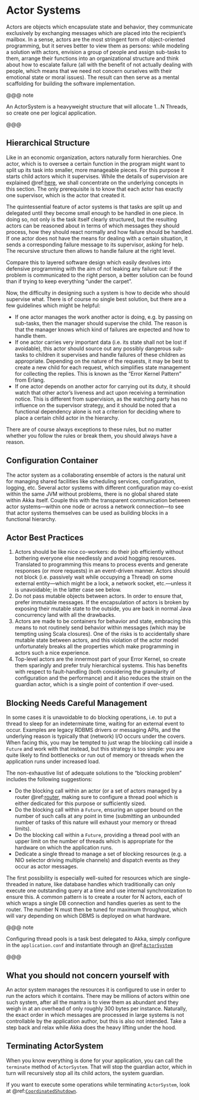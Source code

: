 # Actor Systems

Actors are objects which encapsulate state and behavior, they communicate
exclusively by exchanging messages which are placed into the recipient’s
mailbox. In a sense, actors are the most stringent form of object-oriented
programming, but it serves better to view them as persons: while modeling a
solution with actors, envision a group of people and assign sub-tasks to them,
arrange their functions into an organizational structure and think about how to
escalate failure (all with the benefit of not actually dealing with people,
which means that we need not concern ourselves with their emotional state or
moral issues). The result can then serve as a mental scaffolding for building
the software implementation.

@@@ note

An ActorSystem is a heavyweight structure that will allocate 1…N Threads,
so create one per logical application.

@@@

## Hierarchical Structure

Like in an economic organization, actors naturally form hierarchies. One actor,
which is to oversee a certain function in the program might want to split up
its task into smaller, more manageable pieces. For this purpose it starts child
actors which it supervises. While the details of supervision are explained
@ref:[here](supervision.md), we shall concentrate on the underlying concepts in
this section. The only prerequisite is to know that each actor has exactly one
supervisor, which is the actor that created it.

The quintessential feature of actor systems is that tasks are split up and
delegated until they become small enough to be handled in one piece. In doing
so, not only is the task itself clearly structured, but the resulting actors
can be reasoned about in terms of which messages they should process, how they
should react normally and how failure should be handled. If one actor does not
have the means for dealing with a certain situation, it sends a corresponding
failure message to its supervisor, asking for help. The recursive structure
then allows to handle failure at the right level.

Compare this to layered software design which easily devolves into defensive
programming with the aim of not leaking any failure out: if the problem is
communicated to the right person, a better solution can be found than if
trying to keep everything “under the carpet”.

Now, the difficulty in designing such a system is how to decide who should
supervise what. There is of course no single best solution, but there are a few
guidelines which might be helpful:

>
 * If one actor manages the work another actor is doing, e.g. by passing on
sub-tasks, then the manager should supervise the child. The reason is that
the manager knows which kind of failures are expected and how to handle
them.
 * If one actor carries very important data (i.e. its state shall not be lost
if avoidable), this actor should source out any possibly dangerous sub-tasks
to children it supervises and handle failures of these children as
appropriate. Depending on the nature of the requests, it may be best to
create a new child for each request, which simplifies state management for
collecting the replies. This is known as the “Error Kernel Pattern” from
Erlang.
 * If one actor depends on another actor for carrying out its duty, it should
watch that other actor’s liveness and act upon receiving a termination
notice. This is different from supervision, as the watching party has no
influence on the supervisor strategy, and it should be noted that a
functional dependency alone is not a criterion for deciding where to place a
certain child actor in the hierarchy.

There are of course always exceptions to these rules, but no matter whether you
follow the rules or break them, you should always have a reason.

## Configuration Container

The actor system as a collaborating ensemble of actors is the natural unit for
managing shared facilities like scheduling services, configuration, logging,
etc. Several actor systems with different configuration may co-exist within the
same JVM without problems, there is no global shared state within Akka itself.
Couple this with the transparent communication between actor systems—within one
node or across a network connection—to see that actor systems themselves can be
used as building blocks in a functional hierarchy.

## Actor Best Practices

 1. Actors should be like nice co-workers: do their job efficiently without
bothering everyone else needlessly and avoid hogging resources. Translated
to programming this means to process events and generate responses (or more
requests) in an event-driven manner. Actors should not block (i.e. passively
wait while occupying a Thread) on some external entity—which might be a
lock, a network socket, etc.—unless it is unavoidable; in the latter case
see below.
 2. Do not pass mutable objects between actors. In order to ensure that, prefer
immutable messages. If the encapsulation of actors is broken by exposing
their mutable state to the outside, you are back in normal Java concurrency
land with all the drawbacks.
 3. Actors are made to be containers for behavior and state, embracing this
means to not routinely send behavior within messages (which may be tempting
using Scala closures). One of the risks is to accidentally share mutable
state between actors, and this violation of the actor model unfortunately
breaks all the properties which make programming in actors such a nice
experience.
 4. Top-level actors are the innermost part of your Error Kernel, so create them
sparingly and prefer truly hierarchical systems. This has benefits with
respect to fault-handling (both considering the granularity of configuration
and the performance) and it also reduces the strain on the guardian actor,
which is a single point of contention if over-used.

## Blocking Needs Careful Management

In some cases it is unavoidable to do blocking operations, i.e. to put a thread
to sleep for an indeterminate time, waiting for an external event to occur.
Examples are legacy RDBMS drivers or messaging APIs, and the underlying reason
is typically that (network) I/O occurs under the covers. When facing this, you
may be tempted to just wrap the blocking call inside a `Future` and work
with that instead, but this strategy is too simple: you are quite likely to
find bottlenecks or run out of memory or threads when the application runs
under increased load.

The non-exhaustive list of adequate solutions to the “blocking problem”
includes the following suggestions:

>
 * Do the blocking call within an actor (or a set of actors managed by a router
@ref:[router](../routing.md),  making sure to
configure a thread pool which is either dedicated for this purpose or
sufficiently sized.
 * Do the blocking call within a `Future`, ensuring an upper bound on
the number of such calls at any point in time (submitting an unbounded
number of tasks of this nature will exhaust your memory or thread limits).
 * Do the blocking call within a `Future`, providing a thread pool with
an upper limit on the number of threads which is appropriate for the
hardware on which the application runs.
 * Dedicate a single thread to manage a set of blocking resources (e.g. a NIO
selector driving multiple channels) and dispatch events as they occur as
actor messages.

The first possibility is especially well-suited for resources which are
single-threaded in nature, like database handles which traditionally can only
execute one outstanding query at a time and use internal synchronization to
ensure this. A common pattern is to create a router for N actors, each of which
wraps a single DB connection and handles queries as sent to the router. The
number N must then be tuned for maximum throughput, which will vary depending
on which DBMS is deployed on what hardware.

@@@ note

Configuring thread pools is a task best delegated to Akka, simply configure
in the `application.conf` and instantiate through an
@ref:[`ActorSystem`](../dispatchers.md#dispatcher-lookup)

@@@

## What you should not concern yourself with

An actor system manages the resources it is configured to use in order to run
the actors which it contains. There may be millions of actors within one such
system, after all the mantra is to view them as abundant and they weigh in at
an overhead of only roughly 300 bytes per instance. Naturally, the exact order
in which messages are processed in large systems is not controllable by the
application author, but this is also not intended. Take a step back and relax
while Akka does the heavy lifting under the hood.

## Terminating ActorSystem

When you know everything is done for your application, you can call the
`terminate` method of `ActorSystem`. That will stop the guardian
actor, which in turn will recursively stop all its child actors, the system
guardian.

If you want to execute some operations while terminating `ActorSystem`,
look at @ref:[`CoordinatedShutdown`](../actors.md#coordinated-shutdown).